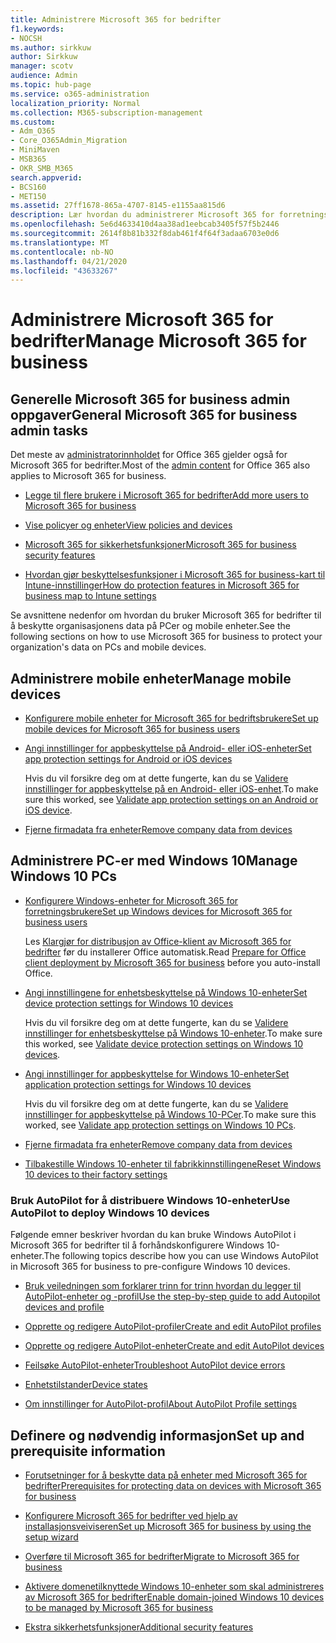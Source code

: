 ```yaml
---
title: Administrere Microsoft 365 for bedrifter
f1.keywords:
- NOCSH
ms.author: sirkkuw
author: Sirkkuw
manager: scotv
audience: Admin
ms.topic: hub-page
ms.service: o365-administration
localization_priority: Normal
ms.collection: M365-subscription-management
ms.custom:
- Adm_O365
- Core_O365Admin_Migration
- MiniMaven
- MSB365
- OKR_SMB_M365
search.appverid:
- BCS160
- MET150
ms.assetid: 27ff1678-865a-4707-8145-e1155aa815d6
description: Lær hvordan du administrerer Microsoft 365 for forretningsrelaterte administratoroppgaver, mobile enheter, Windows 10-PCer og mange slike oppgaver.
ms.openlocfilehash: 5e6d4633410d4aa38ad1eebcab3405f57f5b2446
ms.sourcegitcommit: 2614f8b81b332f8dab461f4f64f3adaa6703e0d6
ms.translationtype: MT
ms.contentlocale: nb-NO
ms.lasthandoff: 04/21/2020
ms.locfileid: "43633267"
---
```

# <a name="manage-microsoft-365-for-business"></a><span data-ttu-id="5549a-103">Administrere Microsoft 365 for bedrifter</span><span class="sxs-lookup"><span data-stu-id="5549a-103">Manage Microsoft 365 for business</span></span>

## <a name="general-microsoft-365-for-business-admin-tasks"></a><span data-ttu-id="5549a-104">Generelle Microsoft 365 for business admin oppgaver</span><span class="sxs-lookup"><span data-stu-id="5549a-104">General Microsoft 365 for business admin tasks</span></span>

<span data-ttu-id="5549a-105">Det meste av [administratorinnholdet](https://docs.microsoft.com/office365/admin/admin-home) for Office 365 gjelder også for Microsoft 365 for bedrifter.</span><span class="sxs-lookup"><span data-stu-id="5549a-105">Most of the [admin content](https://docs.microsoft.com/office365/admin/admin-home) for Office 365 also applies to Microsoft 365 for business.</span></span>

- [<span data-ttu-id="5549a-106">Legge til flere brukere i Microsoft 365 for bedrifter</span><span class="sxs-lookup"><span data-stu-id="5549a-106">Add more users to Microsoft 365 for business</span></span>](add-users-m365b.md)
    
- [<span data-ttu-id="5549a-107">Vise policyer og enheter</span><span class="sxs-lookup"><span data-stu-id="5549a-107">View policies and devices</span></span>](view-policies-and-devices.md)
    
- [<span data-ttu-id="5549a-108">Microsoft 365 for sikkerhetsfunksjoner</span><span class="sxs-lookup"><span data-stu-id="5549a-108">Microsoft 365 for business security features</span></span>](security-features.md)
    
- [<span data-ttu-id="5549a-109">Hvordan gjør beskyttelsesfunksjoner i Microsoft 365 for business-kart til Intune-innstillinger</span><span class="sxs-lookup"><span data-stu-id="5549a-109">How do protection features in Microsoft 365 for business map to Intune settings</span></span>](map-protection-features-to-intune-settings.md)
    
<span data-ttu-id="5549a-110">Se avsnittene nedenfor om hvordan du bruker Microsoft 365 for bedrifter til å beskytte organisasjonens data på PCer og mobile enheter.</span><span class="sxs-lookup"><span data-stu-id="5549a-110">See the following sections on how to use Microsoft 365 for business to protect your organization's data on PCs and mobile devices.</span></span>
  
## <a name="manage-mobile-devices"></a><span data-ttu-id="5549a-111">Administrere mobile enheter</span><span class="sxs-lookup"><span data-stu-id="5549a-111">Manage mobile devices</span></span>

- [<span data-ttu-id="5549a-112">Konfigurere mobile enheter for Microsoft 365 for bedriftsbrukere</span><span class="sxs-lookup"><span data-stu-id="5549a-112">Set up mobile devices for Microsoft 365 for business users</span></span>](set-up-mobile-devices.md)
    
- [<span data-ttu-id="5549a-113">Angi innstillinger for appbeskyttelse på Android- eller iOS-enheter</span><span class="sxs-lookup"><span data-stu-id="5549a-113">Set app protection settings for Android or iOS devices</span></span>](app-protection-settings-for-android-and-ios.md)
    
    <span data-ttu-id="5549a-114">Hvis du vil forsikre deg om at dette fungerte, kan du se [Validere innstillinger for appbeskyttelse på en Android- eller iOS-enhet](validate-settings-on-android-or-ios.md).</span><span class="sxs-lookup"><span data-stu-id="5549a-114">To make sure this worked, see [Validate app protection settings on an Android or iOS device](validate-settings-on-android-or-ios.md).</span></span> 
    
- [<span data-ttu-id="5549a-115">Fjerne firmadata fra enheter</span><span class="sxs-lookup"><span data-stu-id="5549a-115">Remove company data from devices</span></span>](remove-company-data.md)
    
## <a name="manage-windows-10-pcs"></a><span data-ttu-id="5549a-116">Administrere PC-er med Windows 10</span><span class="sxs-lookup"><span data-stu-id="5549a-116">Manage Windows 10 PCs</span></span>

- [<span data-ttu-id="5549a-117">Konfigurere Windows-enheter for Microsoft 365 for forretningsbrukere</span><span class="sxs-lookup"><span data-stu-id="5549a-117">Set up Windows devices for Microsoft 365 for business users</span></span>](set-up-windows-devices.md)

    <span data-ttu-id="5549a-118">Les [Klargjør for distribusjon av Office-klient av Microsoft 365 for bedrifter](prepare-for-office-client-deployment.md) før du installerer Office automatisk.</span><span class="sxs-lookup"><span data-stu-id="5549a-118">Read [Prepare for Office client deployment by Microsoft 365 for business](prepare-for-office-client-deployment.md) before you auto-install Office.</span></span> 
    
- [<span data-ttu-id="5549a-119">Angi innstillingene for enhetsbeskyttelse på Windows 10-enheter</span><span class="sxs-lookup"><span data-stu-id="5549a-119">Set device protection settings for Windows 10 devices</span></span>](protection-settings-for-windows-10-pcs.md)
    
    <span data-ttu-id="5549a-120">Hvis du vil forsikre deg om at dette fungerte, kan du se [Validere innstillinger for enhetsbeskyttelse på Windows 10-enheter](validate-settings-on-windows-10-pcs.md).</span><span class="sxs-lookup"><span data-stu-id="5549a-120">To make sure this worked, see [Validate device protection settings on Windows 10 devices](validate-settings-on-windows-10-pcs.md).</span></span> 
    
- [<span data-ttu-id="5549a-121">Angi innstillinger for appbeskyttelse for Windows 10-enheter</span><span class="sxs-lookup"><span data-stu-id="5549a-121">Set application protection settings for Windows 10 devices</span></span>](protection-settings-for-windows-10-devices.md)
    
    <span data-ttu-id="5549a-122">Hvis du vil forsikre deg om at dette fungerte, kan du se [Validere innstillinger for appbeskyttelse på Windows 10-PCer](validate-protection-settings-on-windows-10-pcs.md).</span><span class="sxs-lookup"><span data-stu-id="5549a-122">To make sure this worked, see [Validate app protection settings on Windows 10 PCs](validate-protection-settings-on-windows-10-pcs.md).</span></span> 
    
- [<span data-ttu-id="5549a-123">Fjerne firmadata fra enheter</span><span class="sxs-lookup"><span data-stu-id="5549a-123">Remove company data from devices</span></span>](remove-company-data.md)
    
- [<span data-ttu-id="5549a-124">Tilbakestille Windows 10-enheter til fabrikkinnstillingene</span><span class="sxs-lookup"><span data-stu-id="5549a-124">Reset Windows 10 devices to their factory settings</span></span>](reset-devices-to-factory-settings.md)
    
### <a name="use-autopilot-to-deploy-windows-10-devices"></a><span data-ttu-id="5549a-125">Bruk AutoPilot for å distribuere Windows 10-enheter</span><span class="sxs-lookup"><span data-stu-id="5549a-125">Use AutoPilot to deploy Windows 10 devices</span></span>

<span data-ttu-id="5549a-126">Følgende emner beskriver hvordan du kan bruke Windows AutoPilot i Microsoft 365 for bedrifter til å forhåndskonfigurere Windows 10-enheter.</span><span class="sxs-lookup"><span data-stu-id="5549a-126">The following topics describe how you can use Windows AutoPilot in Microsoft 365 for business to pre-configure Windows 10 devices.</span></span>
  
- [<span data-ttu-id="5549a-127">Bruk veiledningen som forklarer trinn for trinn hvordan du legger til AutoPilot-enheter og -profil</span><span class="sxs-lookup"><span data-stu-id="5549a-127">Use the step-by-step guide to add Autopilot devices and profile</span></span>](add-autopilot-devices-and-profile.md)
    
- [<span data-ttu-id="5549a-128">Opprette og redigere AutoPilot-profiler</span><span class="sxs-lookup"><span data-stu-id="5549a-128">Create and edit AutoPilot profiles</span></span>](create-and-edit-autopilot-profiles.md)
    
- [<span data-ttu-id="5549a-129">Opprette og redigere AutoPilot-enheter</span><span class="sxs-lookup"><span data-stu-id="5549a-129">Create and edit AutoPilot devices</span></span>](create-and-edit-autopilot-devices.md)
    
- [<span data-ttu-id="5549a-130">Feilsøke AutoPilot-enheter</span><span class="sxs-lookup"><span data-stu-id="5549a-130">Troubleshoot AutoPilot device errors</span></span>](troubleshoot-autopilot-errors.md)
    
- [<span data-ttu-id="5549a-131">Enhetstilstander</span><span class="sxs-lookup"><span data-stu-id="5549a-131">Device states</span></span>](device-states.md)
    
- [<span data-ttu-id="5549a-132">Om innstillinger for AutoPilot-profil</span><span class="sxs-lookup"><span data-stu-id="5549a-132">About AutoPilot Profile settings</span></span>](autopilot-profile-settings.md)
    
## <a name="set-up-and-prerequisite-information"></a><span data-ttu-id="5549a-133">Definere og nødvendig informasjon</span><span class="sxs-lookup"><span data-stu-id="5549a-133">Set up and prerequisite information</span></span>

- [<span data-ttu-id="5549a-134">Forutsetninger for å beskytte data på enheter med Microsoft 365 for bedrifter</span><span class="sxs-lookup"><span data-stu-id="5549a-134">Prerequisites for protecting data on devices with Microsoft 365 for business</span></span>](pre-requisites-for-data-protection.md)
    
- [<span data-ttu-id="5549a-135">Konfigurere Microsoft 365 for bedrifter ved hjelp av installasjonsveiviseren</span><span class="sxs-lookup"><span data-stu-id="5549a-135">Set up Microsoft 365 for business by using the setup wizard</span></span>](set-up.md)
    
- [<span data-ttu-id="5549a-136">Overføre til Microsoft 365 for bedrifter</span><span class="sxs-lookup"><span data-stu-id="5549a-136">Migrate to Microsoft 365 for business</span></span>](migrate-to-microsoft-365-business.md)
    
- [<span data-ttu-id="5549a-137">Aktivere domenetilknyttede Windows 10-enheter som skal administreres av Microsoft 365 for bedrifter</span><span class="sxs-lookup"><span data-stu-id="5549a-137">Enable domain-joined Windows 10 devices to be managed by Microsoft 365 for business</span></span>](manage-windows-devices.md)
    
- [<span data-ttu-id="5549a-138">Ekstra sikkerhetsfunksjoner</span><span class="sxs-lookup"><span data-stu-id="5549a-138">Additional security features</span></span>](security-features.md#additional-security-features)
